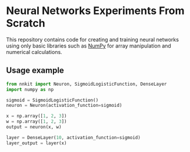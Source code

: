 # Neural Networks Experiments From Scratch

This repository contains code for creating and training neural networks using only basic libraries such as [NumPy](https://www.google.com/url?sa=t&rct=j&q=&esrc=s&source=web&cd=&cad=rja&uact=8&ved=2ahUKEwi-u9-1r7T_AhXT8rsIHaNlAdoQFnoECAwQAQ&url=https%3A%2F%2Fnumpy.org%2F&usg=AOvVaw3L2i9HVc9ZeynETpNrPxO-) for array manipulation and numerical calculations.

## Usage example

```python
from nnkit import Neuron, SigmoidLogisticFunction, DenseLayer
import numpy as np

sigmoid = SigmoidLogisticFunction()
neuron = Neuron(activation_function=sigmoid)

x = np.array([1, 2, 3])
w = np.array([1, 2, 3])
output = neuron(x, w)

layer = DenseLayer(10, activation_function=sigmoid)
layer_output = layer(x)
```
